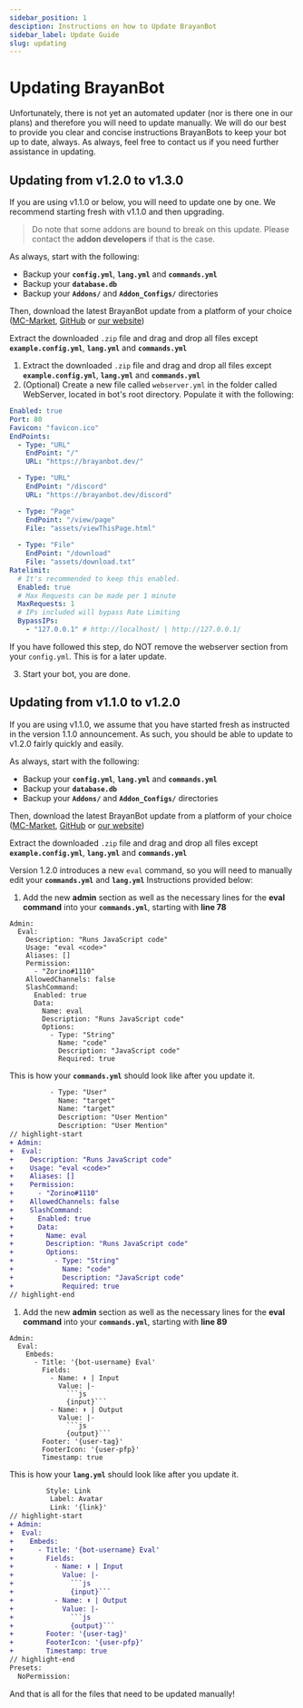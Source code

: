 ```yaml
---
sidebar_position: 1
desciption: Instructions on how to Update BrayanBot
sidebar_label: Update Guide
slug: updating
---
```


# Updating BrayanBot

Unfortunately, there is not yet an automated updater (nor is there one in our plans) and therefore you will need to update manually. We will do our best to provide you clear and concise instructions BrayanBots to keep your bot up to date, always. As always, feel free to contact us if you need further assistance in updating.

## Updating from v1.2.0 to v1.3.0
If you are using v1.1.0 or below, you will need to update one by one. We recommend starting fresh with v1.1.0 and then upgrading.
> Do note that some addons are bound to break on this update. Please contact the __addon developers__ if that is the case.

As always, start with the following:

- Backup your **`config.yml`**, **`lang.yml`** and **`commands.yml`**
- Backup your **`database.db`**
- Backup your **`Addons/`** and **`Addon_Configs/`** directories

Then, download the latest BrayanBot update from a platform of your choice ([MC-Market](https://www.mc-market.org/resources/23003/download), [GitHub](https://github.com/BrayanBot/BrayanBot/releases/latest/download/BrayanBot.zip) or [our website](https://brayanbot.dev/#download))

Extract the downloaded `.zip` file and drag and drop all files except **`example.config.yml`**, **`lang.yml`** and **`commands.yml`**

1. Extract the downloaded `.zip` file and drag and drop all files except **`example.config.yml`**, **`lang.yml`** and **`commands.yml`**
2. (Optional) Create a new file called `webserver.yml` in the folder called WebServer, located in bot's root directory. Populate it with the following:
```yml title="webserver.yml"
Enabled: true
Port: 80
Favicon: "favicon.ico"
EndPoints:
  - Type: "URL"
    EndPoint: "/"
    URL: "https://brayanbot.dev/"

  - Type: "URL"
    EndPoint: "/discord"
    URL: "https://brayanbot.dev/discord"

  - Type: "Page"
    EndPoint: "/view/page"
    File: "assets/viewThisPage.html"
      
  - Type: "File"
    EndPoint: "/download"
    File: "assets/download.txt"
Ratelimit: 
  # It's recommended to keep this enabled.
  Enabled: true
  # Max Requests can be made per 1 minute
  MaxRequests: 1
  # IPs included will bypass Rate Limiting
  BypassIPs:
    - "127.0.0.1" # http://localhost/ | http://127.0.0.1/
```
If you have followed this step, do NOT remove the webserver section from your `config.yml`. This is for a later update.

3. Start your bot, you are done.


## Updating from v1.1.0 to v1.2.0

If you are using v1.1.0, we assume that you have started fresh as instructed in the version 1.1.0 announcement. As such, you should be able to update to v1.2.0 fairly quickly and easily.

As always, start with the following:

- Backup your **`config.yml`**, **`lang.yml`** and **`commands.yml`**
- Backup your **`database.db`**
- Backup your **`Addons/`** and **`Addon_Configs/`** directories

Then, download the latest BrayanBot update from a platform of your choice ([MC-Market](https://www.mc-market.org/resources/23003/download), [GitHub](https://github.com/BrayanBot/BrayanBot/releases/latest/download/BrayanBot.zip) or [our website](https://brayanbot.dev/#download))

Extract the downloaded `.zip` file and drag and drop all files except **`example.config.yml`**, **`lang.yml`** and **`commands.yml`**

Version 1.2.0 introduces a new `eval` command, so you will need to manually edit your **`commands.yml`** and **`lang.yml`**
Instructions provided below:

1. Add the new **admin** section as well as the necessary lines for the **eval command** into your **`commands.yml`**, starting with **line 78**

```
Admin:
  Eval:
    Description: "Runs JavaScript code"
    Usage: "eval <code>"
    Aliases: []
    Permission:
      - "Zorino#1110"
    AllowedChannels: false
    SlashCommand:
      Enabled: true
      Data:
        Name: eval
        Description: "Runs JavaScript code"
        Options:
          - Type: "String"
            Name: "code"
            Description: "JavaScript code"
            Required: true
```

This is how your **`commands.yml`** should look like after you update it.

```diff title="commands.yml"
          - Type: "User"
            Name: "target"
            Name: "target"
            Description: "User Mention"
            Description: "User Mention"
// highlight-start
+ Admin:
+  Eval:
+    Description: "Runs JavaScript code"
+    Usage: "eval <code>"
+    Aliases: []
+    Permission:
+      - "Zorino#1110"
+    AllowedChannels: false
+    SlashCommand:
+      Enabled: true
+      Data:
+        Name: eval
+        Description: "Runs JavaScript code"
+        Options:
+          - Type: "String"
+            Name: "code"
+            Description: "JavaScript code"
+            Required: true
// highlight-end
```

1. Add the new **admin** section as well as the necessary lines for the **eval command** into your **`commands.yml`**, starting with **line 89**

````
Admin:
  Eval:
    Embeds:
      - Title: '{bot-username} Eval'
        Fields:
          - Name: ⬇️ | Input
            Value: |-
              ```js
              {input}```
          - Name: ⬆️ | Output
            Value: |-
              ```js
              {output}```
        Footer: '{user-tag}'
        FooterIcon: '{user-pfp}'
        Timestamp: true
````

This is how your **`lang.yml`** should look like after you update it.

````diff title="lang.yml"
         Style: Link
          Label: Avatar
          Link: '{link}'
// highlight-start
+ Admin:
+  Eval:
+    Embeds:
+      - Title: '{bot-username} Eval'
+        Fields:
+          - Name: ⬇️ | Input
+            Value: |-
+              ```js
+              {input}```
+          - Name: ⬆️ | Output
+            Value: |-
+              ```js
+              {output}```
+        Footer: '{user-tag}'
+        FooterIcon: '{user-pfp}'
+        Timestamp: true
// highlight-end
Presets:
  NoPermission:
````

And that is all for the files that need to be updated manually!
